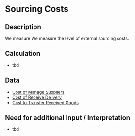 # Sourcing Costs

## Description
We measure We measure the level of external sourcing costs.

## Calculation
* tbd

## Data
* [Cost of Manage Suppliers](https://github.com/fraunhofer-iem/move-kpi-system/blob/6fdf5bae98e85480441c724dea106fe079dbfe52/kpis/External%20Supply%20Performance/Cost_of_Manage_Suppliers.md)
* [Cost of Receive Delivery](https://github.com/fraunhofer-iem/move-kpi-system/blob/6fdf5bae98e85480441c724dea106fe079dbfe52/kpis/External%20Supply%20Performance/Cost_of_Receive_Delivery.md)
* [Cost to Transfer Received Goods](https://github.com/fraunhofer-iem/move-kpi-system/blob/6fdf5bae98e85480441c724dea106fe079dbfe52/kpis/External%20Supply%20Performance/Cost_to_Transfer_Received_Goods.md)

## Need for additional Input / Interpretation
* tbd
